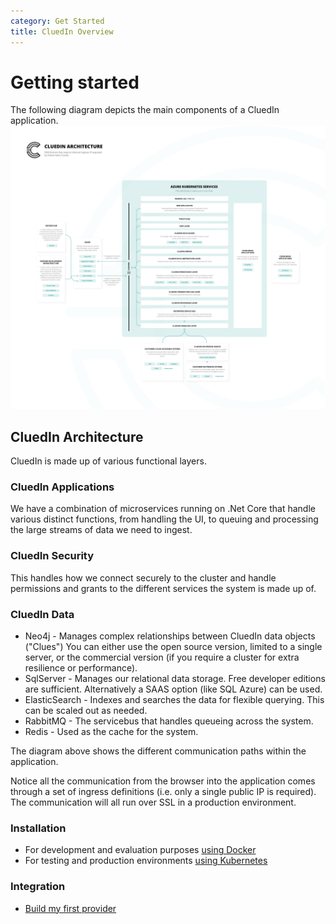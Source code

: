 ```yaml
---
category: Get Started
title: CluedIn Overview
---
```


# Getting started

The following diagram depicts the main components of a CluedIn application. ![Diagram](cluedin_arch.png)

## CluedIn Architecture

CluedIn is made up of various functional layers.

### CluedIn Applications

We have a combination of microservices running on .Net Core that handle various distinct functions, from handling the UI, to queuing and processing the large streams of data we need to ingest. 

### CluedIn Security

This handles how we connect securely to the cluster and handle permissions and grants to the different services the system is made up of.

### CluedIn Data

- Neo4j - Manages complex relationships between CluedIn data objects ("Clues") You can either use the open source version, limited to a single server, or the commercial version (if you require a cluster for extra resilience or performance).
- SqlServer - Manages our relational data storage. Free developer editions are sufficient. Alternatively a SAAS option (like SQL Azure) can be used.
- ElasticSearch - Indexes and searches the data for flexible querying. This can be scaled out as needed. 
- RabbitMQ - The servicebus that handles queueing across the system.
- Redis - Used as the cache for the system.

The diagram above shows the different communication paths within the application.

Notice all the communication from the browser into the application comes through a set of ingress definitions (i.e. only a single public IP is required). The communication will all run over SSL in a production environment. 

### Installation

- For development and evaluation purposes [using Docker](/docs/00-gettingStarted/30-docker-local.html)
- For testing and production environments [using Kubernetes](/docs/00-gettingStarted/40-kubernetes.html)

### Integration

- [Build my first provider](/docs/10-Integration/build-integration.html)
